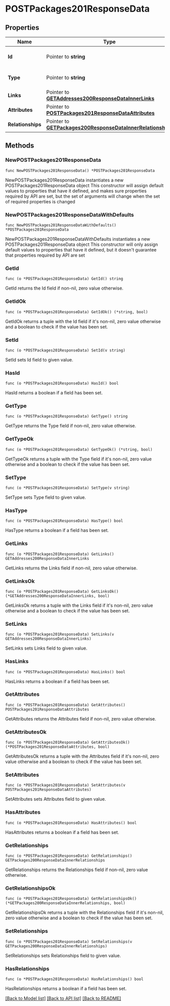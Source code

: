 # POSTPackages201ResponseData

## Properties

Name | Type | Description | Notes
------------ | ------------- | ------------- | -------------
**Id** | Pointer to **string** | The resource&#39;s id | [optional] 
**Type** | Pointer to **string** | The resource&#39;s type | [optional] [default to "packages"]
**Links** | Pointer to [**GETAddresses200ResponseDataInnerLinks**](GETAddresses200ResponseDataInnerLinks.md) |  | [optional] 
**Attributes** | Pointer to [**POSTPackages201ResponseDataAttributes**](POSTPackages201ResponseDataAttributes.md) |  | [optional] 
**Relationships** | Pointer to [**GETPackages200ResponseDataInnerRelationships**](GETPackages200ResponseDataInnerRelationships.md) |  | [optional] 

## Methods

### NewPOSTPackages201ResponseData

`func NewPOSTPackages201ResponseData() *POSTPackages201ResponseData`

NewPOSTPackages201ResponseData instantiates a new POSTPackages201ResponseData object
This constructor will assign default values to properties that have it defined,
and makes sure properties required by API are set, but the set of arguments
will change when the set of required properties is changed

### NewPOSTPackages201ResponseDataWithDefaults

`func NewPOSTPackages201ResponseDataWithDefaults() *POSTPackages201ResponseData`

NewPOSTPackages201ResponseDataWithDefaults instantiates a new POSTPackages201ResponseData object
This constructor will only assign default values to properties that have it defined,
but it doesn't guarantee that properties required by API are set

### GetId

`func (o *POSTPackages201ResponseData) GetId() string`

GetId returns the Id field if non-nil, zero value otherwise.

### GetIdOk

`func (o *POSTPackages201ResponseData) GetIdOk() (*string, bool)`

GetIdOk returns a tuple with the Id field if it's non-nil, zero value otherwise
and a boolean to check if the value has been set.

### SetId

`func (o *POSTPackages201ResponseData) SetId(v string)`

SetId sets Id field to given value.

### HasId

`func (o *POSTPackages201ResponseData) HasId() bool`

HasId returns a boolean if a field has been set.

### GetType

`func (o *POSTPackages201ResponseData) GetType() string`

GetType returns the Type field if non-nil, zero value otherwise.

### GetTypeOk

`func (o *POSTPackages201ResponseData) GetTypeOk() (*string, bool)`

GetTypeOk returns a tuple with the Type field if it's non-nil, zero value otherwise
and a boolean to check if the value has been set.

### SetType

`func (o *POSTPackages201ResponseData) SetType(v string)`

SetType sets Type field to given value.

### HasType

`func (o *POSTPackages201ResponseData) HasType() bool`

HasType returns a boolean if a field has been set.

### GetLinks

`func (o *POSTPackages201ResponseData) GetLinks() GETAddresses200ResponseDataInnerLinks`

GetLinks returns the Links field if non-nil, zero value otherwise.

### GetLinksOk

`func (o *POSTPackages201ResponseData) GetLinksOk() (*GETAddresses200ResponseDataInnerLinks, bool)`

GetLinksOk returns a tuple with the Links field if it's non-nil, zero value otherwise
and a boolean to check if the value has been set.

### SetLinks

`func (o *POSTPackages201ResponseData) SetLinks(v GETAddresses200ResponseDataInnerLinks)`

SetLinks sets Links field to given value.

### HasLinks

`func (o *POSTPackages201ResponseData) HasLinks() bool`

HasLinks returns a boolean if a field has been set.

### GetAttributes

`func (o *POSTPackages201ResponseData) GetAttributes() POSTPackages201ResponseDataAttributes`

GetAttributes returns the Attributes field if non-nil, zero value otherwise.

### GetAttributesOk

`func (o *POSTPackages201ResponseData) GetAttributesOk() (*POSTPackages201ResponseDataAttributes, bool)`

GetAttributesOk returns a tuple with the Attributes field if it's non-nil, zero value otherwise
and a boolean to check if the value has been set.

### SetAttributes

`func (o *POSTPackages201ResponseData) SetAttributes(v POSTPackages201ResponseDataAttributes)`

SetAttributes sets Attributes field to given value.

### HasAttributes

`func (o *POSTPackages201ResponseData) HasAttributes() bool`

HasAttributes returns a boolean if a field has been set.

### GetRelationships

`func (o *POSTPackages201ResponseData) GetRelationships() GETPackages200ResponseDataInnerRelationships`

GetRelationships returns the Relationships field if non-nil, zero value otherwise.

### GetRelationshipsOk

`func (o *POSTPackages201ResponseData) GetRelationshipsOk() (*GETPackages200ResponseDataInnerRelationships, bool)`

GetRelationshipsOk returns a tuple with the Relationships field if it's non-nil, zero value otherwise
and a boolean to check if the value has been set.

### SetRelationships

`func (o *POSTPackages201ResponseData) SetRelationships(v GETPackages200ResponseDataInnerRelationships)`

SetRelationships sets Relationships field to given value.

### HasRelationships

`func (o *POSTPackages201ResponseData) HasRelationships() bool`

HasRelationships returns a boolean if a field has been set.


[[Back to Model list]](../README.md#documentation-for-models) [[Back to API list]](../README.md#documentation-for-api-endpoints) [[Back to README]](../README.md)


